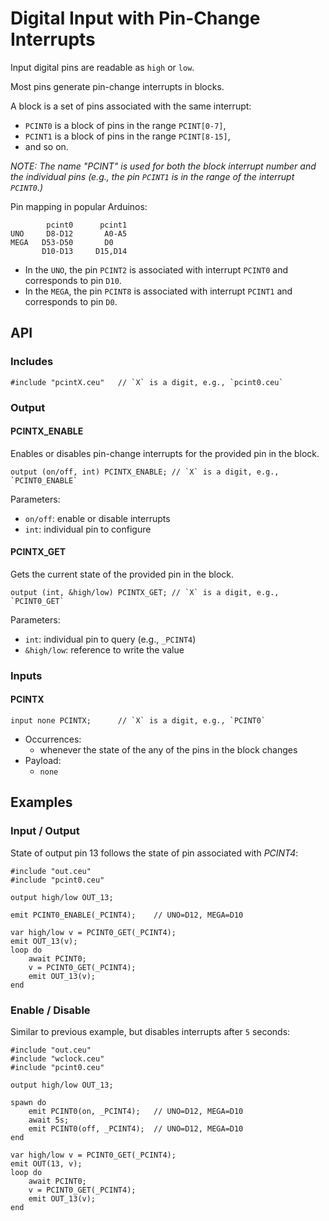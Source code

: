 # Digital Input with Pin-Change Interrupts

Input digital pins are readable as `high` or `low`.

Most pins generate pin-change interrupts in blocks.

A block is a set of pins associated with the same interrupt:
- `PCINT0` is a block of pins in the range `PCINT[0-7]`,
- `PCINT1` is a block of pins in the range `PCINT[8-15]`,
- and so on.

*NOTE: The name "PCINT" is used for both the block interrupt number and the
individual pins (e.g., the pin `PCINT1` is in the range of the interrupt
`PCINT0`.)*

Pin mapping in popular Arduinos:

```
        pcint0      pcint1
UNO     D8-D12       A0-A5
MEGA   D53-D50       D0
       D10-D13     D15,D14
```

- In the `UNO`, the pin `PCINT2` is associated with interrupt `PCINT0` and
  corresponds to pin `D10`.
- In the `MEGA`, the pin `PCINT8` is associated with interrupt `PCINT1` and
  corresponds to pin `D0`.

## API

### Includes

```
#include "pcintX.ceu"   // `X` is a digit, e.g., `pcint0.ceu`
```

### Output

#### PCINTX_ENABLE

Enables or disables pin-change interrupts for the provided pin in the block.

```
output (on/off, int) PCINTX_ENABLE; // `X` is a digit, e.g., `PCINT0_ENABLE`
```

Parameters:

- `on/off`: enable or disable interrupts
- `int`:    individual pin to configure

#### PCINTX_GET

Gets the current state of the provided pin in the block.

```
output (int, &high/low) PCINTX_GET; // `X` is a digit, e.g., `PCINT0_GET`
```

Parameters:

- `int`:       individual pin to query (e.g., `_PCINT4`)
- `&high/low`: reference to write the value

### Inputs

#### PCINTX

```
input none PCINTX;      // `X` is a digit, e.g., `PCINT0`
```

- Occurrences:
    - whenever the state of the any of the pins in the block changes
- Payload:
    - `none`

## Examples

### Input / Output

State of output pin 13 follows the state of pin associated with *PCINT4*:

```
#include "out.ceu"
#include "pcint0.ceu"

output high/low OUT_13;

emit PCINT0_ENABLE(_PCINT4);    // UNO=D12, MEGA=D10

var high/low v = PCINT0_GET(_PCINT4);
emit OUT_13(v);
loop do
    await PCINT0;
    v = PCINT0_GET(_PCINT4);
    emit OUT_13(v);
end
```

### Enable / Disable

Similar to previous example, but disables interrupts after `5` seconds:

```
#include "out.ceu"
#include "wclock.ceu"
#include "pcint0.ceu"

output high/low OUT_13;

spawn do
    emit PCINT0(on, _PCINT4);   // UNO=D12, MEGA=D10
    await 5s;
    emit PCINT0(off, _PCINT4);  // UNO=D12, MEGA=D10
end

var high/low v = PCINT0_GET(_PCINT4);
emit OUT(13, v);
loop do
    await PCINT0;
    v = PCINT0_GET(_PCINT4);
    emit OUT_13(v);
end
```
